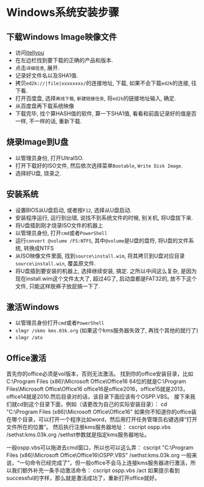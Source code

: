 # Windows系统安装步骤

## 下载Windows Image映像文件
+ 访问[itellyou](#http://itellyou.cn/)
+ 在左边栏找到要下载的正确的产品和版本.
+ 点击`详细信息`, 展开.
+ 记录好文件名以及SHA1值.
+ 拷贝`ed2k://|file|xxxxxxxx/`的连接地址, 下载, 如果不会下载`ed2k`的连接, 往下看. 
+ 打开百度盘, 选择`离线下载`, `新建链接任务`, 将`ed2k`的链接地址输入, 确定. 
+ 从百度盘再下载系统映像
+ 下载完毕, 找个算HASH值的软件, 算一下SHA1值, 看看和前面记录好的值是否一样, 不一样的话, 重新下载.

## 烧录Image到U盘
+ 以管理员身份, 打开UltraISO. 
+ 打开下载好的ISO文件, 然后依次选择菜单`Bootable`, `Write Disk Image`. 
+ 选择好U盘, 烧录之. 

## 安装系统
+ 设置BIOS从U盘启动, 或者按`F12`, 选择从U盘启动.
+ 安装程序运行, 运行到出错, 说找不到系统文件的时候, 别关机, 将U盘拔下来.
+ 将U盘插到刚才烧录ISO文件的机器上
+ 以管理员身份, 打开`cmd`或者`PowerShell`
+ 运行`convert @volume /FS:NTFS`, 其中`@volume`是U盘的盘符, 将U盘的文件系统, 转换成NTFS
+ 从ISO映像文件里面, 找到`source\install.wim`, 将其拷贝到U盘对应目录`source\install.win`, 覆盖原文件.
+ 将U盘插到要安装的机器上, 选择继续安装, 搞定.
之所以中间这么复杂, 是因为现在install.wim这个文件太大了, 超过4G了, 启动盘都是FAT32的, 放不下这个文件, 只能这样脱裤子放屁搞一下了.

## 激活Windows
+ 以管理员身份打开`cmd`或者`PowerShell`
+ `slmgr /skms kms.03k.org` (如果这个kms服务器失效了, 再找个其他的就行了)
+ `slmgr /ato`

## Office激活
首先你的office必须是vol版本，否则无法激活。
找到你的office安装目录，比如C:\Program Files (x86)\Microsoft Office\Office16
64位的就是C:\Program Files\Microsoft Office\Office16
office16是office2016，office15就是2013，office14就是2010.然后目录对的话，该目录下面应该有个OSPP.VBS。
接下来我们就cd到这个目录下面，例如（请更改为自己的实际安装目录）：
cd "C:\Program Files (x86)\Microsoft Office\Office16"
如果你不知道你的office装在哪个目录，可以打开一个程序比如word，然后用打开任务管理员右键选择“打开文件所在的位置”。
然后执行注册kms服务器地址：
cscript ospp.vbs /sethst:kms.03k.org
/sethst参数就是指定kms服务器地址。

一般ospp.vbs可以拖进去cmd窗口，所以也可以这么弄：
cscript "C:\Program Files (x86)\Microsoft Office\Office16\OSPP.VBS" /sethst:kms.03k.org
一般来说，“一句命令已经完成了”，但一般office不会马上连接kms服务器进行激活，所以我们额外补充一条手动激活命令：
cscript ospp.vbs /act
如果提示看到successful的字样，那么就是激活成功了，重新打开office就好。

## 


